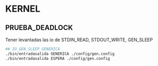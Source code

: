 # KERNEL

## PRUEBA_DEADLOCK

Tener levantadas las io de STDIN_READ,  STDOUT_WRITE, GEN_SLEEP

```bash
## IO_GEN_SLEEP GENERICA
./bin/entradasalida GENERICA ./config/gen.config
./bin/entradasalida ESPERA ./config/gen.config
```

